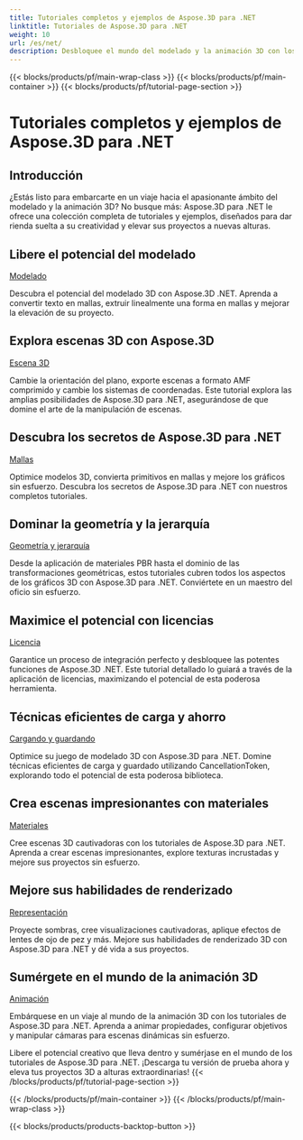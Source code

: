 ```yaml
---
title: Tutoriales completos y ejemplos de Aspose.3D para .NET
linktitle: Tutoriales de Aspose.3D para .NET
weight: 10
url: /es/net/
description: Desbloquee el mundo del modelado y la animación 3D con los tutoriales de Aspose.3D para .NET. Mejore sus proyectos sin esfuerzo, desde el renderizado hasta la extrusión lineal.
---
```


{{< blocks/products/pf/main-wrap-class >}}
{{< blocks/products/pf/main-container >}}
{{< blocks/products/pf/tutorial-page-section >}}

# Tutoriales completos y ejemplos de Aspose.3D para .NET

## Introducción

¿Estás listo para embarcarte en un viaje hacia el apasionante ámbito del modelado y la animación 3D? No busque más: Aspose.3D para .NET le ofrece una colección completa de tutoriales y ejemplos, diseñados para dar rienda suelta a su creatividad y elevar sus proyectos a nuevas alturas.

##  Libere el potencial del modelado
[Modelado](./3d-modeling/)

Descubra el potencial del modelado 3D con Aspose.3D .NET. Aprenda a convertir texto en mallas, extruir linealmente una forma en mallas y mejorar la elevación de su proyecto.


##  Explora escenas 3D con Aspose.3D
[Escena 3D](./3d-scene/)

Cambie la orientación del plano, exporte escenas a formato AMF comprimido y cambie los sistemas de coordenadas. Este tutorial explora las amplias posibilidades de Aspose.3D para .NET, asegurándose de que domine el arte de la manipulación de escenas.

##  Descubra los secretos de Aspose.3D para .NET
[Mallas](./meshes/)

Optimice modelos 3D, convierta primitivos en mallas y mejore los gráficos sin esfuerzo. Descubra los secretos de Aspose.3D para .NET con nuestros completos tutoriales.


##  Dominar la geometría y la jerarquía
[Geometría y jerarquía](./geometry-and-hierarchy/)

Desde la aplicación de materiales PBR hasta el dominio de las transformaciones geométricas, estos tutoriales cubren todos los aspectos de los gráficos 3D con Aspose.3D para .NET. Conviértete en un maestro del oficio sin esfuerzo.

##  Maximice el potencial con licencias
[Licencia](./license/)

Garantice un proceso de integración perfecto y desbloquee las potentes funciones de Aspose.3D .NET. Este tutorial detallado lo guiará a través de la aplicación de licencias, maximizando el potencial de esta poderosa herramienta.

##  Técnicas eficientes de carga y ahorro
[Cargando y guardando](./loading-and-saving/)

Optimice su juego de modelado 3D con Aspose.3D para .NET. Domine técnicas eficientes de carga y guardado utilizando CancellationToken, explorando todo el potencial de esta poderosa biblioteca.

##  Crea escenas impresionantes con materiales
[Materiales](./materials/)

Cree escenas 3D cautivadoras con los tutoriales de Aspose.3D para .NET. Aprenda a crear escenas impresionantes, explore texturas incrustadas y mejore sus proyectos sin esfuerzo.

##  Mejore sus habilidades de renderizado
[Representación](./rendering/)

Proyecte sombras, cree visualizaciones cautivadoras, aplique efectos de lentes de ojo de pez y más. Mejore sus habilidades de renderizado 3D con Aspose.3D para .NET y dé vida a sus proyectos.

##  Sumérgete en el mundo de la animación 3D
[Animación](./animation/)

Embárquese en un viaje al mundo de la animación 3D con los tutoriales de Aspose.3D para .NET. Aprenda a animar propiedades, configurar objetivos y manipular cámaras para escenas dinámicas sin esfuerzo.


Libere el potencial creativo que lleva dentro y sumérjase en el mundo de los tutoriales de Aspose.3D para .NET. ¡Descarga tu versión de prueba ahora y eleva tus proyectos 3D a alturas extraordinarias!
{{< /blocks/products/pf/tutorial-page-section >}}

{{< /blocks/products/pf/main-container >}}
{{< /blocks/products/pf/main-wrap-class >}}

{{< blocks/products/products-backtop-button >}}
